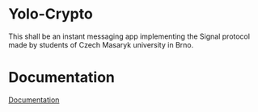 # Yolo-Crypto
This shall be an instant messaging app implementing the Signal protocol made by students of Czech Masaryk university in Brno.

# Documentation
[Documentation](/doc/documentation.md)
